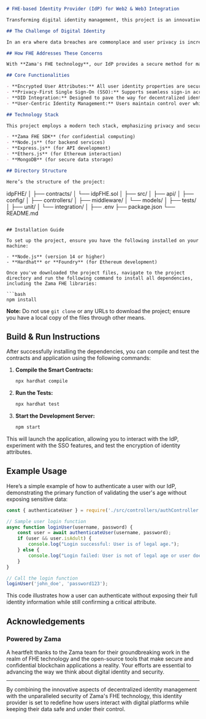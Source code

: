 ```markdown
# FHE-based Identity Provider (IdP) for Web2 & Web3 Integration

Transforming digital identity management, this project is an innovative, decentralized identity provider (IdP) that leverages **Zama's Fully Homomorphic Encryption (FHE) technology** to protect user identity attributes. By enabling secure single sign-on (SSO) across both Web2 platforms and Web3 decentralized applications, it ensures users can validate necessary attributes without unnecessary data exposure.

## The Challenge of Digital Identity

In an era where data breaches are commonplace and user privacy is increasingly at risk, traditional identity solutions like Google and Facebook login present significant vulnerabilities. Users are often compelled to surrender sensitive personal information to access services — a practice that undermines privacy and control over personal data. The need for a robust, user-controlled identity infrastructure has never been more urgent.

## How FHE Addresses These Concerns

With **Zama's FHE technology**, our IdP provides a secure method for managing user identities while retaining privacy. By encrypting identity attributes, we ensure that even in the case of exposure, the data remains confidential and useless to malicious actors. This implementation utilizes Zama’s open-source libraries, specifically designed for confidential computing, such as the **Concrete** and **TFHE-rs** libraries, enabling users to authenticate with only essential information, such as confirming their age, without revealing their entire identity.

## Core Functionalities

- **Encrypted User Attributes:** All user identity properties are securely encrypted using FHE, ensuring maximum confidentiality.
- **Privacy-First Single Sign-On (SSO):** Supports seamless sign-in across Web2 and Web3 applications while protecting user privacy.
- **DID Integration:** Designed to pave the way for decentralized identifiers (DIDs), enhancing user autonomy over their digital identities.
- **User-Centric Identity Management:** Users maintain control over which attributes are shared with which services, promoting greater transparency.

## Technology Stack

This project employs a modern tech stack, emphasizing privacy and security through the following components:

- **Zama FHE SDK** (for confidential computing)
- **Node.js** (for backend services)
- **Express.js** (for API development)
- **Ethers.js** (for Ethereum interaction)
- **MongoDB** (for secure data storage)

## Directory Structure

Here’s the structure of the project:

```
idpFHE/
│
├── contracts/
│   └── idpFHE.sol
│
├── src/
│   ├── api/
│   ├── config/
│   ├── controllers/
│   ├── middleware/
│   └── models/
│
├── tests/
│   ├── unit/
│   └── integration/
│
├── .env
├── package.json
└── README.md
```

## Installation Guide

To set up the project, ensure you have the following installed on your machine:

- **Node.js** (version 14 or higher)
- **Hardhat** or **Foundry** (for Ethereum development)

Once you've downloaded the project files, navigate to the project directory and run the following command to install all dependencies, including the Zama FHE libraries:

```bash
npm install
```

**Note:** Do not use `git clone` or any URLs to download the project; ensure you have a local copy of the files through other means.

## Build & Run Instructions

After successfully installing the dependencies, you can compile and test the contracts and application using the following commands:

1. **Compile the Smart Contracts:**
   ```bash
   npx hardhat compile
   ```

2. **Run the Tests:**
   ```bash
   npx hardhat test
   ```

3. **Start the Development Server:**
   ```bash
   npm start
   ```

This will launch the application, allowing you to interact with the IdP, experiment with the SSO features, and test the encryption of identity attributes.

## Example Usage

Here’s a simple example of how to authenticate a user with our IdP, demonstrating the primary function of validating the user's age without exposing sensitive data:

```javascript
const { authenticateUser } = require('./src/controllers/authController');

// Sample user login function
async function loginUser(username, password) {
    const user = await authenticateUser(username, password);
    if (user && user.isAdult) {
        console.log("Login successful: User is of legal age.");
    } else {
        console.log("Login failed: User is not of legal age or user does not exist.");
    }
}

// Call the login function
loginUser('john_doe', 'password123');
```

This code illustrates how a user can authenticate without exposing their full identity information while still confirming a critical attribute.

## Acknowledgements

### Powered by Zama

A heartfelt thanks to the Zama team for their groundbreaking work in the realm of FHE technology and the open-source tools that make secure and confidential blockchain applications a reality. Your efforts are essential to advancing the way we think about digital identity and security.

---

By combining the innovative aspects of decentralized identity management with the unparalleled security of Zama's FHE technology, this identity provider is set to redefine how users interact with digital platforms while keeping their data safe and under their control.
```
